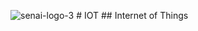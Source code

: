 ![senai-logo-3](https://github.com/user-attachments/assets/4e8bac63-da19-4a9c-ab52-a3fc59c70169)
                     #                                                 IOT
                          ##                                           Internet of Things
